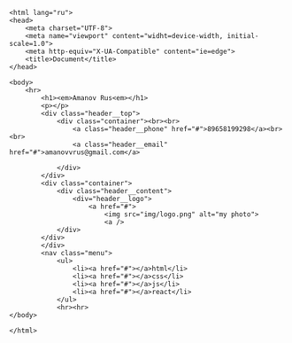 <!DOCTYPE html>
    <html lang="ru">
    <head>
        <meta charset="UTF-8">
        <meta name="viewport" content="widht=device-width, initial-scale=1.0">
        <meta http-equiv="X-UA-Compatible" content="ie=edge">
        <title>Document</title>
    </head>

    <body>
        <hr>
            <h1><em>Amanov Rus<em></h1>
            <p></p>
            <div class="header__top">
                <div class="container"><br><br>
                    <a class="header__phone" href="#">89658199298</a><br><br>
                    <a class="header__email" href="#">amanovvrus@gmail.com</a>
                    
                </div>
            </div>
            <div class="container">
                <div class="header__content">
                    <div="header__logo">
                        <a href="#">
                            <img src="img/logo.png" alt="my photo">
                            <a />
                </div>
            </div>
            </div>
            <nav class="menu">
                <ul>
                    <li><a href="#"></a>html</li>
                    <li><a href="#"></a>css</li>
                    <li><a href="#"></a>js</li>
                    <li><a href="#"></a>react</li>
                </ul>
                <hr><hr>
    </body>

    </html>
